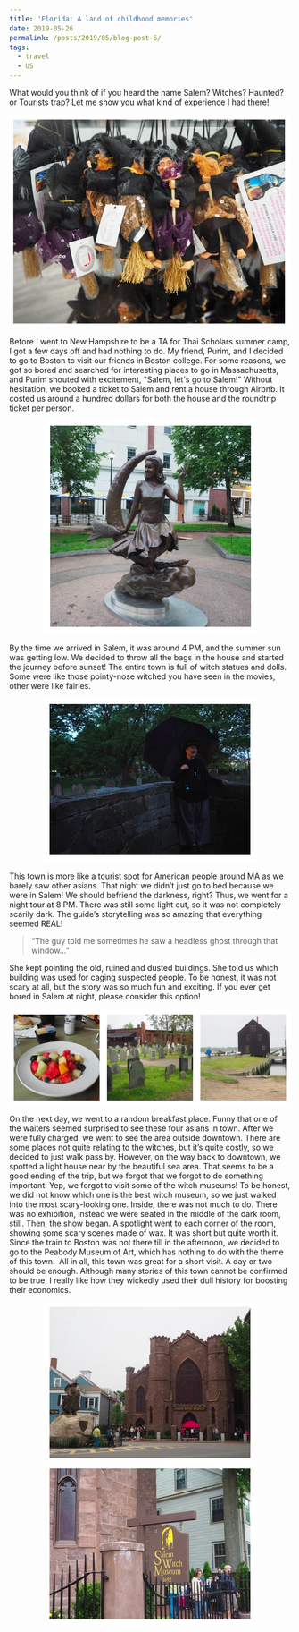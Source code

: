 ```yaml
---
title: 'Florida: A land of childhood memories'
date: 2019-05-26
permalink: /posts/2019/05/blog-post-6/
tags:
  - travel
  - US
---
```



What would you think of if you heard the name Salem? Witches? Haunted? or Tourists trap? Let me show you what kind of experience I had there! 


<p align="center">
  <img src="/images/Sal1.png">
</p>


Before I went to New Hampshire to be a TA for Thai Scholars summer camp, I got a few days off and had nothing to do. My friend, Purim, and I decided to go to Boston to visit our friends in Boston college. For some reasons, we got so bored and searched for interesting places to go in Massachusetts, and Purim shouted with excitement, "Salem, let's go to Salem!" 
Without hesitation, we booked a ticket to Salem and rent a house through Airbnb. It costed us around a hundred dollars for both the house and the roundtrip ticket per person. 

<p align="center">
  <img src="/images/Sal3.png">
</p>



By the time we arrived in Salem, it was around 4 PM, and the summer sun was getting low. We decided to throw all the bags in the house and started the journey before sunset! 
The entire town is full of witch statues and dolls. Some were like those pointy-nose witched you have seen in the movies, other were like fairies.


<p align="center">
  <img src="/images/Sal4.png">
</p>



This town is more like a tourist spot for American people around MA as we barely saw other asians. That night we didn’t just go to bed because we were in Salem! We should befriend the darkness, right? Thus, we went for a night tour at 8 PM. There was still some light out, so it was not completely scarily dark. The guide’s storytelling was so amazing that everything seemed REAL! 

> “The guy told me sometimes he saw a headless ghost through that window...”

She kept pointing the old, ruined and dusted buildings. She told us which building was used for caging suspected people. To be honest, it was not scary at all, but the story was so much fun and exciting. If you ever get bored in Salem at night, please consider this option! 

<p align="center">
  <img src="/images/Sal5.png">
</p>
 
On the next day, we went to a random breakfast place. Funny that one of the waiters seemed surprised to see these four asians in town. After we were fully charged, we went to see the area outside downtown. There are some places not quite relating to the witches, but it’s quite costly, so we decided to just walk pass by. However, on the way back to downtown, we spotted a light house near by the beautiful sea area. That seems to be a good ending of the trip, but we forgot that we forgot to do something important! Yep, we forgot to visit some of the witch museums!
To be honest, we did not know which one is the best witch museum, so we just walked into the most scary-looking one. Inside, there was not much to do. There was no exhibition, instead we were seated in the middle of the dark room, still. Then, the show began. A spotlight went to each corner of the room, showing some scary scenes made of wax. It was short but quite worth it. Since the train to Boston was not there till in the afternoon, we decided to go to the Peabody Museum of Art, which has nothing to do with the theme of this town. 
All in all, this town was great for a short visit. A day or two should be enough. Although many stories of this town cannot be confirmed to be true, I really like how they wickedly used their dull history for boosting their economics. 

<p align="center">
  <img src="/images/Sal6.png">
</p>

